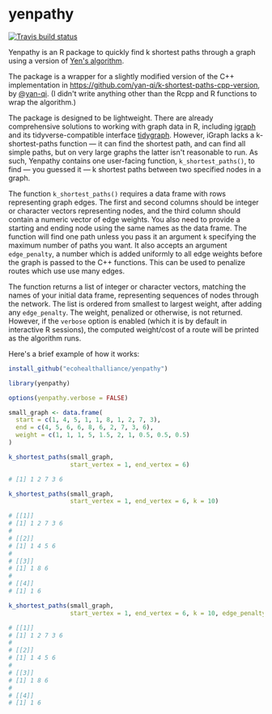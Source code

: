 # yenpathy

[![Travis build status](https://travis-ci.org/ecohealthalliance/yenpathy.svg?branch=master)](https://travis-ci.org/ecohealthalliance/yenpathy)

Yenpathy is an R package to quickly find k shortest paths through a graph using a version of [Yen's algorithm](https://en.wikipedia.org/wiki/Yen%27s_algorithm).

The package is a wrapper for a slightly modified version of the C++ implementation in https://github.com/yan-qi/k-shortest-paths-cpp-version, by [@yan-qi](https://github.com/yan-qi). (I didn't write anything other than the Rcpp and R functions to wrap the algorithm.)

The package is designed to be lightweight. There are already comprehensive solutions to working with graph data in R, including [igraph](http://igraph.org/r/) and its tidyverse-compatible interface [tidygraph](https://github.com/thomasp85/tidygraph). However, iGraph lacks a k-shortest-paths function — it can find the shortest path, and can find all simple paths, but on very large graphs the latter isn't reasonable to run. As such, Yenpathy contains one user-facing function, `k_shortest_paths()`, to find — you guessed it — k shortest paths between two specified nodes in a graph.

The function `k_shortest_paths()` requires a data frame with rows representing graph edges. The first and second columns should be integer or character vectors representing nodes, and the third column should contain a numeric vector of edge weights. You also need to provide a starting and ending node using the same names as the data frame. The function will find one path unless you pass it an argument `k` specifying the maximum number of paths you want. It also accepts an argument `edge_penalty`, a number which is added uniformly to all edge weights before the graph is passed to the C++ functions. This can be used to penalize routes which use use many edges.

The function returns a list of integer or character vectors, matching the names of your initial data frame, representing sequences of nodes through the network. The list is ordered from smallest to largest weight, after adding any `edge_penalty`. The weight, penalized or otherwise, is not returned. However, if the `verbose` option is enabled (which it is by default in interactive R sessions), the computed weight/cost of a route will be printed as the algorithm runs.

Here's a brief example of how it works:

```r
install_github("ecohealthalliance/yenpathy")

library(yenpathy)

options(yenpathy.verbose = FALSE)

small_graph <- data.frame(
  start = c(1, 4, 5, 1, 1, 8, 1, 2, 7, 3),
  end = c(4, 5, 6, 6, 8, 6, 2, 7, 3, 6),
  weight = c(1, 1, 1, 5, 1.5, 2, 1, 0.5, 0.5, 0.5)
)

k_shortest_paths(small_graph,
                 start_vertex = 1, end_vertex = 6)

# [1] 1 2 7 3 6

k_shortest_paths(small_graph,
                 start_vertex = 1, end_vertex = 6, k = 10)

# [[1]]
# [1] 1 2 7 3 6
# 
# [[2]]
# [1] 1 4 5 6
# 
# [[3]]
# [1] 1 8 6
# 
# [[4]]
# [1] 1 6

k_shortest_paths(small_graph,
                 start_vertex = 1, end_vertex = 6, k = 10, edge_penalty = 0)

# [[1]]
# [1] 1 2 7 3 6
# 
# [[2]]
# [1] 1 4 5 6
# 
# [[3]]
# [1] 1 8 6
# 
# [[4]]
# [1] 1 6
```
